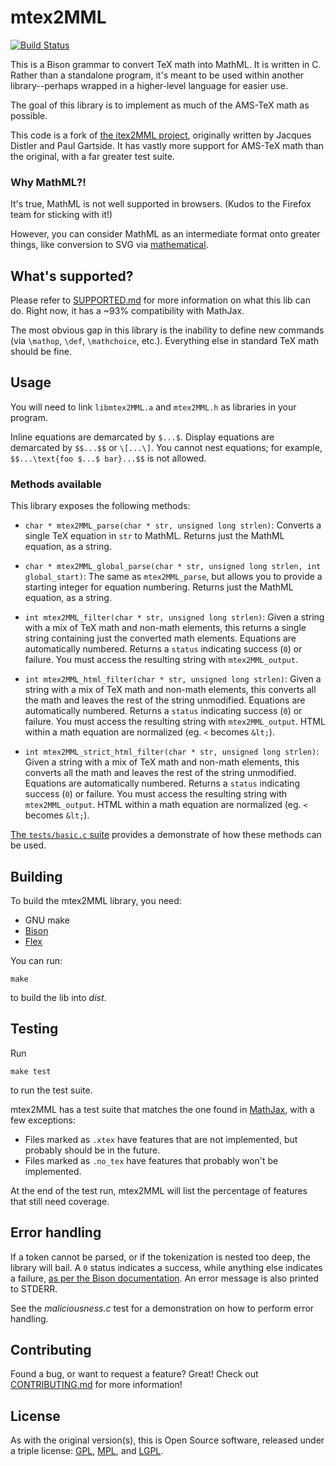 # mtex2MML

[![Build Status](https://travis-ci.org/gjtorikian/mtex2MML.svg?branch=master)](https://travis-ci.org/gjtorikian/mtex2MML)

This is a Bison grammar to convert TeX math into MathML. It is written in C. Rather than a standalone program, it's meant to be used within another library--perhaps wrapped in a higher-level language for easier use.

The goal of this library is to implement as much of the AMS-TeX math as possible.

This code is a fork of [the itex2MML project](https://golem.ph.utexas.edu/~distler/blog/itex2MML.html), originally written by Jacques Distler and Paul Gartside. It has vastly more support for AMS-TeX math than the original, with a far greater test suite.

### Why MathML?!

It's true, MathML is not well supported in browsers. (Kudos to the Firefox team for sticking with it!)

However, you can consider MathML as an intermediate format onto greater things, like conversion to SVG via [mathematical](https://github.com/gjtorikian/mathematical).

## What's supported?

Please refer to [SUPPORTED.md](SUPPORTED.md) for more information on what this lib can do. Right now, it has a ~93% compatibility with MathJax.

The most obvious gap in this library is the inability to define new commands (via `\mathop`, `\def`, `\mathchoice`, etc.). Everything else in standard TeX math should be fine.

## Usage

You will need to link `libmtex2MML.a` and `mtex2MML.h` as libraries in your program.

Inline equations are demarcated by `$...$`. Display equations are demarcated by `$$...$$` or `\[...\]`. You cannot nest equations; for example, `$$...\text{foo $...$ bar}...$$` is not allowed.

### Methods available

This library exposes the following methods:

* `char * mtex2MML_parse(char * str, unsigned long strlen)`: Converts a single TeX equation in `str` to MathML. Returns just the MathML equation, as a string.

* `char * mtex2MML_global_parse(char * str, unsigned long strlen, int global_start)`: The same as `mtex2MML_parse`, but allows you to provide a starting integer for equation numbering. Returns just the MathML equation, as a string.

* `int mtex2MML_filter(char * str, unsigned long strlen)`: Given a string with a mix of TeX math and non-math elements, this returns a single string containing just the converted math elements. Equations are automatically numbered. Returns a `status` indicating success (`0`) or failure. You must access the resulting string with `mtex2MML_output`.

* `int mtex2MML_html_filter(char * str, unsigned long strlen)`: Given a string with a mix of TeX math and non-math elements, this converts all the math and leaves the rest of the string unmodified. Equations are automatically numbered. Returns a `status` indicating success (`0`) or failure. You must access the resulting string with `mtex2MML_output`. HTML within a math equation are normalized (eg. `<` becomes `&lt;`).

* `int mtex2MML_strict_html_filter(char * str, unsigned long strlen)`: Given a string with a mix of TeX math and non-math elements, this converts all the math and leaves the rest of the string unmodified. Equations are automatically numbered. Returns a `status` indicating success (`0`) or failure. You must access the resulting string with `mtex2MML_output`. HTML within a math equation are normalized (eg. `<` becomes `&lt;`).

[The `tests/basic.c` suite](blob/master/tests/basic.c) provides a demonstrate of how these methods can be used.

## Building

To build the mtex2MML library, you need:
* GNU make
* [Bison](https://www.gnu.org/software/bison/)
* [Flex](http://flex.sourceforge.net/)

You can run:

```
make
```

to build the lib into *dist*.

## Testing

Run

```
make test
```

to run the test suite.

mtex2MML has a test suite that matches the one found in [MathJax](https://github.com/mathjax/MathJax-test), with a few exceptions:

* Files marked as `.xtex` have features that are not implemented, but probably should be in the future.
* Files marked as `.no_tex` have features that probably won't be implemented.

At the end of the test run, mtex2MML will list the percentage of features that still need coverage.

## Error handling

If a token cannot be parsed, or if the tokenization is nested too deep, the library will bail. A `0` status indicates a success, while anything else indicates a failure, [as per the Bison documentation](http://www.gnu.org/software/bison/manual/html_node/Parser-Function.html). An error message is also printed to STDERR.

See the *maliciousness.c* test for a demonstration on how to perform error handling.

## Contributing

Found a bug, or want to request a feature? Great! Check out [CONTRIBUTING.md](CONTRIBUTING.md) for more information!

## License

As with the original version(s), this is Open Source software, released under a triple license: [GPL](http://choosealicense.com/licenses/gpl-2.0/), [MPL](http://choosealicense.com/licenses/mpl-2.0/), and [LGPL](http://choosealicense.com/licenses/lgpl-2.1/).
